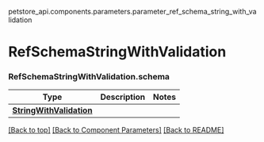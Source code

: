 <a name="top"></a>
petstore_api.components.parameters.parameter_ref_schema_string_with_validation
# RefSchemaStringWithValidation
### <a id="parameter_ref_schema_string_with_validationschema" >RefSchemaStringWithValidation.schema</a>
Type | Description  | Notes
------------- | ------------- | -------------
[**StringWithValidation**](../../components/schema/string_with_validation.StringWithValidation.md) |  | 


[[Back to top]](#top) [[Back to Component Parameters]](../../../README.md#Component-Parameters) [[Back to README]](../../../README.md)
